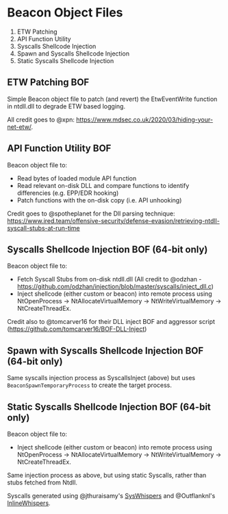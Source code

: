 # Beacon Object Files

1. ETW Patching
2. API Function Utility
3. Syscalls Shellcode Injection
4. Spawn and Syscalls Shellcode Injection
5. Static Syscalls Shellcode Injection

## ETW Patching BOF

Simple Beacon object file to patch (and revert) the EtwEventWrite function in ntdll.dll to degrade ETW based logging.

All credit goes to @xpn: https://www.mdsec.co.uk/2020/03/hiding-your-net-etw/.


## API Function Utility BOF

Beacon object file to:
- Read bytes of loaded module API function
- Read relevant on-disk DLL and compare functions to identify differencies (e.g. EPP/EDR hooking)
- Patch functions with the on-disk copy (i.e. API unhooking)

Credit goes to @spotheplanet for the Dll parsing technique: https://www.ired.team/offensive-security/defense-evasion/retrieving-ntdll-syscall-stubs-at-run-time


## Syscalls Shellcode Injection BOF (64-bit only)

Beacon object file to:
- Fetch Syscall Stubs from on-disk ntdll.dll (All credit to @odzhan - https://github.com/odzhan/injection/blob/master/syscalls/inject_dll.c)
- Inject shellcode (either custom or beacon) into remote process using NtOpenProcess -> NtAllocateVirtualMemory -> NtWriteVirtualMemory -> NtCreateThreadEx.

Credit also to @tomcarver16 for their DLL inject BOF and aggressor script (https://github.com/tomcarver16/BOF-DLL-Inject)


## Spawn with Syscalls Shellcode Injection BOF (64-bit only)

Same syscalls injection process as SyscallsInject (above) but uses `BeaconSpawnTemporaryProcess` to create the target process.

## Static Syscalls Shellcode Injection BOF (64-bit only)

Beacon object file to:
- Inject shellcode (either custom or beacon) into remote process using NtOpenProcess -> NtAllocateVirtualMemory -> NtWriteVirtualMemory -> NtCreateThreadEx.

Same injection process as above, but using static Syscalls, rather than stubs fetched from Ntdll.

Syscalls generated using @jthuraisamy's [SysWhispers](https://github.com/jthuraisamy/SysWhispers) and @Outflanknl's [InlineWhispers](https://github.com/outflanknl/InlineWhispers).
